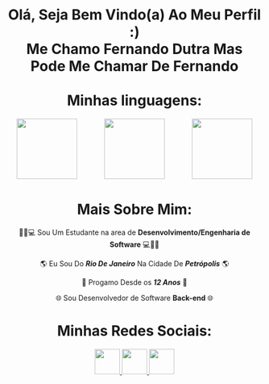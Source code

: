 <div align="center">
<h1>Olá, Seja Bem Vindo(a) Ao Meu Perfil :) <br> Me Chamo Fernando Dutra Mas Pode Me Chamar De Fernando <br><br> Minhas linguagens:</h1>
</div>

<div align="center">
    <img height="120cm" src="https://logos-download.com/wp-content/uploads/2016/10/Python_logo_icon-700x697.png">
    ㅤ
    ㅤ
    ㅤ
    <img height="120cm" src="https://cdn-icons-png.flaticon.com/512/5968/5968292.png">
    ㅤ
    ㅤ
    ㅤ
    <img height="120cm" src="https://static-00.iconduck.com/assets.00/sql-database-sql-azure-icon-1955x2048-4pmty46t.png">
</div>

<div align="center">
<h1>Mais Sobre Mim:</h1>

👨‍💻💻 Sou Um Estudante na area de **Desenvolvimento/Engenharia de Software** 💻👨‍💻

🌎 Eu Sou Do ***Rio De Janeiro*** Na Cidade De ***Petrópolis*** 🌎

🧒 Progamo Desde os ***12 Anos*** 🧒 

🌐 Sou Desenvolvedor de Software **Back-end** 🌐
</div>

<div align="center">
<h1>Minhas Redes Sociais:</h1>
</div>

<div align="center">
    <a href="https://twitter.com/FernandoRomano_"><!--Twitter-->
    <img height="50cm" src="https://img.shields.io/badge/Twitter-1DA1F2?style=for-the-badge&logo=twitter&logoColor=white">
    <a href="https://www.instagram.com/iduckk_/"><!--Instagram-->
    <img height="50cm" src="https://img.shields.io/badge/Instagram-E4405F?style=for-the-badge&logo=instagram&logoColor=white">
    <a href="https://www.youtube.com/channel/UCwx0ZmftvUEpotkKnKZiJqQ"><!--Youtube-->
    <img height="50cm" src="https://img.shields.io/badge/YouTube-FF0000?style=for-the-badge&logo=youtube&logoColor=white">
</div>
